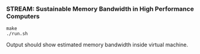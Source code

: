 ### STREAM: Sustainable Memory Bandwidth in High Performance Computers

```
make
./run.sh
```

Output should show estimated memory bandwidth inside virtual machine.
